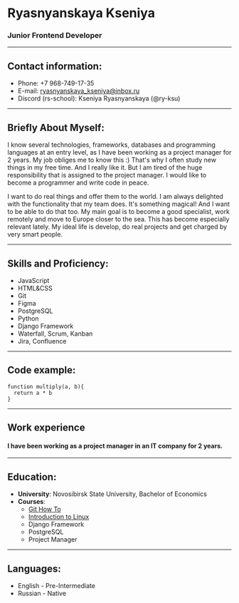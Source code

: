# Ryasnyanskaya Kseniya

### Junior Frontend Developer

***

## Contact information:
- Phone: +7 968-749-17-35
- E-mail: ryasnyanskaya_kseniya@inbox.ru
- Discord (rs-school): Kseniya Ryasnyanskaya (@ry-ksu)

***

## Briefly About Myself:
I know several technologies, frameworks, databases and programming languages at an entry level, as I have been working as a project manager for 2 years. My job obliges me to know this :) That's why I often study new things in my free time. And I really like it. But I am tired of the huge responsibility that is assigned to the project manager. I would like to become a programmer and write code in peace. 

I want to do real things and offer them to the world. I am always delighted with the functionality that my team does. It's something magical! And I want to be able to do that too. My main goal is to become a good specialist, work remotely and move to Europe closer to the sea. This has become especially relevant lately. My ideal life is develop, do real projects and get charged by very smart people. 

---

## Skills and Proficiency:
* JavaScript
* HTML&CSS
* Git
* Figma
* PostgreSQL
* Python
* Django Framework
* Waterfall, Scrum, Kanban
* Jira, Confluence

***

## Code example:
```
function multiply(a, b){
  return a * b
}
```

---

## Work experience
#### I have been working as a project manager in an IT company for 2 years.

---

## Education:
* __University__: Novosibirsk State University, Bachelor of Economics
* __Courses__: 
  - [Git How To](https://githowto.com/)
  - [Introduction to Linux](https://stepik.org/course/73/promo)
  - Django Framework
  - PostgreSQL
  - Project Manager

***

## Languages:
* English - Pre-Intermediate
* Russian - Native